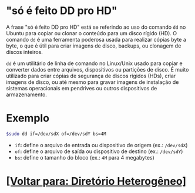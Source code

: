# "só é feito DD pro HD"

A frase "só é feito DD pro HD" está se referindo ao uso do comando `dd` no Ubuntu para copiar ou clonar o conteúdo para um disco rígido (HD). O comando `dd` é uma ferramenta poderosa usada para realizar cópias byte a byte, o que é útil para criar imagens de disco, backups, ou clonagem de discos inteiros.

`dd` é um utilitário de linha de comando no Linux/Unix usado para copiar e converter dados entre arquivos, dispositivos ou partições de disco. É muito utilizado para criar cópias de segurança de discos rígidos (HDs), criar imagens de disco, ou até mesmo para gravar imagens de instalação de sistemas operacionais em pendrives ou outros dispositivos de armazenamento.

# Exemplo

```Bash
$sudo dd if=/dev/sdX of=/dev/sdY bs=4M
```

- `if`**:** define o arquivo de entrada ou dispositivo de origem (ex.: `/dev/sdX`)
- `of`**:** define o arquivo de saída ou dispositivo de destino (ex.: `/dev/sdY`)
- `bs`**:** define o tamanho do bloco (ex.: `4M` para 4 megabytes)

# [[Voltar para: Diretório Heterogêneo]](./diretorio-heterogeneo.md)